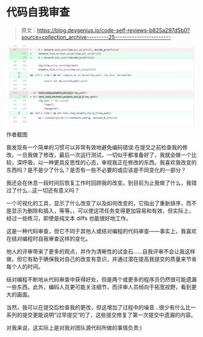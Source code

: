 # 代码自我审查

> 原文：<https://blog.devgenius.io/code-self-reviews-b825a297d5b0?source=collection_archive---------25----------------------->

![](img/56d26d024fa8653f801ef081c7945bb5.png)

作者截图

我发现有一个简单的习惯可以非常有效地避免编码错误:在提交之前检查我的修改。一旦我做了修改，最后一次运行测试，一切似乎都准备好了，我就会做一个比较，深呼吸，以一种更具反思性的心态，审视我正在修改的东西。我喜欢我改变的东西吗？是不是少了什么？是否有一些不必要的或应该是不同变化的一部分？

我还会在休息一段时间后恢复工作时回顾我的改变。到目前为止我做了什么，我错过了什么…这一切还有意义吗？

一个可视化的工具，显示了什么改变了以及如何改变的，它指出了重新排序，而不是显示为删除和插入，等等。，可以使这项任务变得更加容易和有效，但实际上，经过一些练习，即使是纯文本 diffs 也能很好地工作。

这是一种代码审查，但它不同于其他人或结对编程的代码审查——事实上，我喜欢在结对编程时自我审查这样的变化。

他人的评审带来了更多的观点，并作为清晰性的试金石……自我评审不会让我这样做，但它有助于确保我对自己的改变有意识，并通过潜在提高我提交的质量来节省每个人的时间。

结对编程不断地从代码审查中获得好处，但是两个或更多的程序员仍然很可能遗漏一些东西。此外，编码人员更可能关注细节，而评审人员倾向于拓宽视野，看到更大的画面。

当然，我可以在提交后检查我的更改，但这增加了过程中的噪音…很少有什么比一系列的提交更能说明“过早提交”的了，这些提交修复了第一次提交中遗漏的内容。

对我来说，这实际上是对我对团队源代码所做的事情负责:)